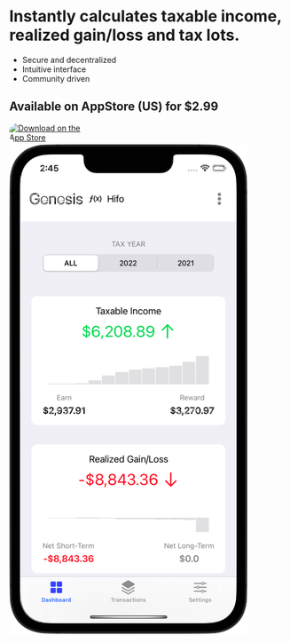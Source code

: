 <div class="app-sidebar">
  <h1 class="project-header">
    Instantly calculates taxable income, realized gain/loss and tax lots.
  </h1>
  <ul>
    <li>Secure and decentralized</li>
    <li>Intuitive interface</li>
    <li>Community driven</li>
  </ul>
  <h2 class="project-tagline">
    Available on AppStore (US) for $2.99
  </h2>
  <a href="https://apps.apple.com/us/app/cointrail/id1614887276?itsct=apps_box_badge&amp;itscg=30200" style="display: inline-block; overflow: hidden; border-top-left-radius: 13px; border-top-right-radius: 13px; border-bottom-right-radius: 13px; border-bottom-left-radius: 13px; width: 150px;"><img src="https://tools.applemediaservices.com/api/badges/download-on-the-app-store/black/en-us?size=250x83&amp;releaseDate=1647993600&h=77490f38156a901efc16654c37b90396" alt="Download on the App Store" style="border-top-left-radius: 13px; border-top-right-radius: 13px; border-bottom-right-radius: 13px; border-bottom-left-radius: 13px; width: 150px;"></a>
</div>
<div>
  <img src="/assets/images/CoinTrail-phone-22-06-01.png" alt="CoinTrail phone" class="app-poster"/>
</div>
